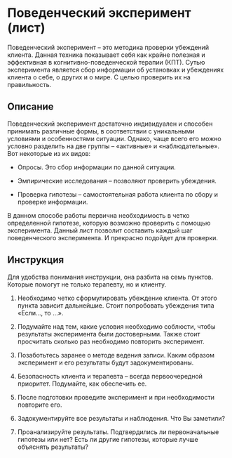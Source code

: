 # Поведенческий эксперимент (лист)

Поведенческий эксперимент – это методика проверки убеждений клиента.
Данная техника показывает себя как крайне полезная и эффективная в
когнитивно-поведенческой терапии (КПТ). Сутью эксперимента является сбор
информации об установках и убеждениях клиента о себе, о других и о мире.
С целью проверить их на правильность.

## Описание

Поведенческий эксперимент достаточно индивидуален и способен принимать
различные формы, в соответствии с уникальными условиями и особенностями
ситуации. Однако, чаще всего его можно условно разделить на две группы –
«активные» и «наблюдательные». Вот некоторые из их видов:

-   Опросы. Это сбор информации по данной ситуации.

-   Эмпирические исследования – позволяют проверить убеждения.

-   Проверка гипотезы – самостоятельная работа клиента по сбору и
    проверке информации.

В данном способе работы первична необходимость в четко определенной
гипотезе, которую возможно проверить с помощью эксперимента. Данный лист
позволит составить каждый шаг поведенческого эксперимента. И прекрасно
подойдет для проверки.

## Инструкция

Для удобства понимания инструкции, она разбита на семь пунктов. Которые
помогут не только терапевту, но и клиенту.

1.  Необходимо четко сформулировать убеждение клиента. От этого пункта
    зависит дальнейшие. Стоит попробовать убеждения типа «Если…, то …».

2.  Подумайте над тем, какие условия необходимо соблюсти, чтобы
    результаты эксперимента были достоверными. Также стоит просчитать
    сколько раз необходимо повторить эксперимент.

3.  Позаботьтесь заранее о методе ведения записи. Каким образом
    эксперимент и его результаты будут задокументированы.

4.  Безопасность клиента и терапевта – всегда первоочередной приоритет.
    Подумайте, как обеспечить ее.

5.  После подготовки проведите эксперимент и при необходимости повторите
    его.

6.  Задокументируйте все результаты и наблюдения. Что Вы заметили?

7.  Проанализируйте результаты. Подтвердились ли первоначальные гипотезы
    или нет? Есть ли другие гипотезы, которые лучше объяснять
    результаты?
